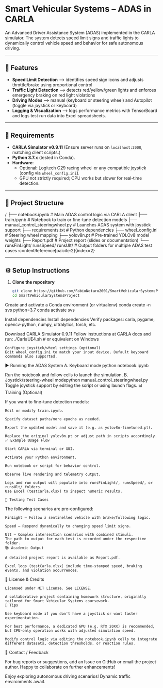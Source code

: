 # Smart Vehicular Systems – ADAS in CARLA

An Advanced Driver Assistance System (ADAS) implemented in the CARLA simulator. The system detects speed limit signs and traffic lights to dynamically control vehicle speed and behavior for safe autonomous driving.

---

## 🚀 Features

- **Speed Limit Detection** –> identifies speed sign icons and adjusts throttle/brake using proportional control
- **Traffic Light Detection** –> detects red/yellow/green lights and enforces emergency braking on red light violations
- **Driving Modes** –> manual (keyboard or steering wheel) and Autopilot (toggle via joystick or keyboard)
- **Logging & Visualization** –> logs performance metrics with TensorBoard and logs test run data into Excel spreadsheets. 

---

## 🧩 Requirements

- **CARLA Simulator v0.9.11** (Ensure server runs on `localhost:2000`, matching client scripts.)  
- **Python 3.7.x** (tested in Conda).  
- **Hardware**:
  - Optional: Logitech G29 racing wheel or any compatible joystick (config via `wheel_config.ini`).  
  - GPU not strictly required; CPU works but slower for real-time detection.  

---

## 📁 Project Structure


/
├── notebook.ipynb # Main ADAS control logic via CARLA client
├── train.ipynb # Notebook to train or fine-tune detection models
├── manual_control_steeringwheel.py # Launches ADAS system with joystick support
├── requirements.txt # Python dependencies
├── wheel_config.ini # Steering wheel mapping
├── yolov8n.pt # Pre-trained YOLOv8 model weights
├── Report.pdf # Project report (slides or documentation)
└── runsFinLight/ runsSpeed/ runsUlt/ # Output folders for multiple ADAS test cases
:contentReference[oaicite:2]{index=2}

---

## ⚙️ Setup Instructions

1. **Clone the repository**
   ```bash
   git clone https://github.com/FabioNotaro2001/SmartVehicularSystemsProject.git
   cd SmartVehicularSystemsProject

Create and activate a Conda environment (or virtualenv)
conda create -n svs python=3.7
conda activate svs

Install dependencies
Install dependencies
Verify packages: carla, pygame, opencv-python, numpy, ultralytics, torch, etc.

Download CARLA Simulator 0.9.11
Follow instructions at CARLA docs and run:
./CarlaUE4.sh   # or equivalent on Windows

    Configure joystick/wheel settings (optional)
    Edit wheel_config.ini to match your input device. Default keyboard commands also supported.

▶️ Running the ADAS System
A. Keyboard mode
python notebook.ipynb

Run the notebook and follow cells to launch the simulation.
B. Joystick/steering-wheel modepython manual_control_steeringwheel.py
Toggle joystick support by editing the script or using launch flags.
📊 Training (Optional)

If you want to fine-tune detection models:

    Edit or modify train.ipynb.

    Specify dataset paths/more epochs as needed.

    Export the updated model and save it (e.g. as yolov8n-finetuned.pt).

    Replace the original yolov8n.pt or adjust path in scripts accordingly.
    ✅ Example Usage Flow

    Start CARLA via terminal or GUI.

    Activate your Python environment.

    Run notebook or script for behavior control.

    Observe live rendering and telemetry output.

    Logs and run output will populate into runsFinLight/, runsSpeed/, or runsUlt/ folders.
    Use Excel (testCarla.xlsx) to inspect numeric results.

    🧪 Testing Test Cases

The following scenarios are pre-configured:

    FinLight – Follow a sentinelled vehicle with brake/following logic.

    Speed – Respond dynamically to changing speed limit signs.

    Ult – Complex intersection scenarios with combined stimuli.
    The path to output for each test is recorded under the respective folder.
    📚 Academic Output

    A detailed project report is available as Report.pdf.

    Excel logs (testCarla.xlsx) include time-stamped speed, braking events, and violation occurrences.

📝 License & Credits

    Licensed under MIT License. See LICENSE.

    A collaborative project containing homework structure, originally tailored for Smart Vehicular Systems coursework.
    🎯 Tips

    Use keyboard mode if you don't have a joystick or want faster experimentation.

    For best performance, a dedicated GPU (e.g. RTX 20XX) is recommended, but CPU-only operation works with adjusted simulation speed.

    Modify control logic via editing the notebook.ipynb cells to integrate different datasets, detection thresholds, or reaction rules.

🧪 Contact / Feedback

For bug reports or suggestions, add an Issue on GitHub or email the project author. Happy to collaborate on further enhancements!

Enjoy exploring autonomous driving scenarios! Dynamic traffic environments await.
